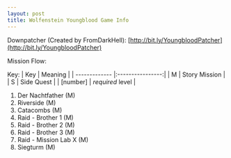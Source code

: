 ```yaml
---
layout: post
title: Wolfenstein Youngblood Game Info
---
```


Downpatcher (Created by FromDarkHell): [http://bit.ly/YoungbloodPatcher](http://bit.ly/YoungbloodPatcher)  
  
Mission Flow:  
  
Key:
| Key           | Meaning          |
| ------------- |:----------------:|
| M             | Story Mission    |
| S             | Side Quest       |
| [number]      | *required* level |

1. Der Nachtfather (M)
2. Riverside (M)
3. Catacombs (M)
4. Raid - Brother 1 (M)
5. Raid - Brother 2 (M)
6. Raid - Brother 3 (M)
7. Raid - Mission Lab X (M)
8. Siegturm (M)